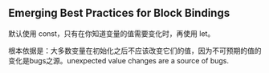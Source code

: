 ## Emerging Best Practices for Block Bindings

默认使用 const，只有在你知道变量的值需要变化时，再使用 let。

根本依据是：大多数变量在初始化之后不应该改变它们的值，因为不可预期的值的变化是bugs之源。unexpected value changes are a source of bugs.

